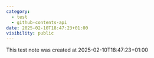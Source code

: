 ```yaml
---
category:
  - test
  - github-contents-api
date: 2025-02-10T18:47:23+01:00
visibility: public
---
```


This test note was created at 2025-02-10T18:47:23+01:00